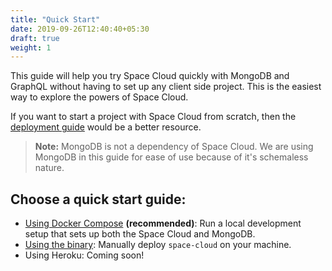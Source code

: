 ```yaml
---
title: "Quick Start"
date: 2019-09-26T12:40:40+05:30
draft: true
weight: 1
---
```


This guide will help you try Space Cloud quickly with MongoDB and GraphQL without having to set up any client side project. This is the easiest way to explore the powers of Space Cloud.

If you want to start a project with Space Cloud from scratch, then the [deployment guide](/getting-started/deployment) would be a better resource.

> **Note:** MongoDB is not a dependency of Space Cloud. We are using MongoDB in this guide for ease of use because of it's schemaless nature.

## Choose a quick start guide:
- [Using Docker Compose](/getting-started/quick-start/docker-compose) **(recommended)**: Run a local development setup that sets up both the Space Cloud and MongoDB.
- [Using the binary](/getting-started/quick-start/manual): Manually deploy `space-cloud` on your machine.
- Using Heroku: Coming soon!


